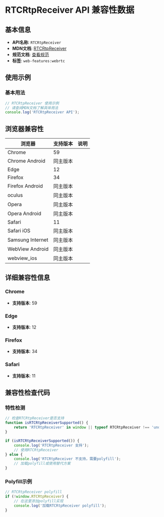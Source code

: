 # RTCRtpReceiver API 兼容性数据

## 基本信息

- **API名称**: `RTCRtpReceiver`
- **MDN文档**: [RTCRtpReceiver](https://developer.mozilla.org/docs/Web/API/RTCRtpReceiver)
- **规范文档**: [查看规范](https://w3c.github.io/webrtc-pc/#rtcrtpreceiver-interface)
- **标签**: `web-features:webrtc`

## 使用示例

### 基本用法

```javascript
// RTCRtpReceiver 使用示例
// 请查阅MDN文档了解具体用法
console.log('RTCRtpReceiver API');
```

## 浏览器兼容性

| 浏览器 | 支持版本 | 说明 |
|--------|----------|------|
| Chrome | 59 |  |
| Chrome Android | 同主版本 |  |
| Edge | 12 |  |
| Firefox | 34 |  |
| Firefox Android | 同主版本 |  |
| oculus | 同主版本 |  |
| Opera | 同主版本 |  |
| Opera Android | 同主版本 |  |
| Safari | 11 |  |
| Safari iOS | 同主版本 |  |
| Samsung Internet | 同主版本 |  |
| WebView Android | 同主版本 |  |
| webview_ios | 同主版本 |  |

## 详细兼容性信息

### Chrome

- **支持版本**: 59

### Edge

- **支持版本**: 12

### Firefox

- **支持版本**: 34

### Safari

- **支持版本**: 11

## 兼容性检查代码

### 特性检测

```javascript
// 检查RTCRtpReceiver是否支持
function isRTCRtpReceiverSupported() {
    return 'RTCRtpReceiver' in window || typeof RTCRtpReceiver !== 'undefined';
}

if (isRTCRtpReceiverSupported()) {
    console.log('RTCRtpReceiver 支持');
    // 使用RTCRtpReceiver
} else {
    console.log('RTCRtpReceiver 不支持，需要polyfill');
    // 加载polyfill或使用替代方案
}
```

### Polyfill示例

```javascript
// RTCRtpReceiver polyfill
if (!window.RTCRtpReceiver) {
    // 在这里添加polyfill实现
    console.log('加载RTCRtpReceiver polyfill');
}
```

